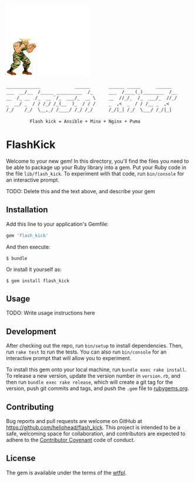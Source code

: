![flash kick](img/Flash_Kick.gif)
```
_____________             ______       ______ _____      ______
___  __/__  /_____ __________  /_      ___  /____(_)________  /__
__  /_ __  /_  __ `/_  ___/_  __ \     __  //_/_  /_  ___/_  //_/
_  __/ _  / / /_/ /_(__  )_  / / /     _  ,<  _  / / /__ _  ,<
/_/    /_/  \__,_/ /____/ /_/ /_/      /_/|_| /_/  \___/ /_/|_|

         Flash kick = Ansible + Mina + Nginx + Puma
```
# FlashKick

Welcome to your new gem! In this directory, you'll find the files you need to be able to package up your Ruby library into a gem. Put your Ruby code in the file `lib/flash_kick`. To experiment with that code, run `bin/console` for an interactive prompt.

TODO: Delete this and the text above, and describe your gem

## Installation

Add this line to your application's Gemfile:

```ruby
gem 'flash_kick'
```

And then execute:

    $ bundle

Or install it yourself as:

    $ gem install flash_kick

## Usage

TODO: Write usage instructions here

## Development

After checking out the repo, run `bin/setup` to install dependencies. Then, run `rake test` to run the tests. You can also run `bin/console` for an interactive prompt that will allow you to experiment.

To install this gem onto your local machine, run `bundle exec rake install`. To release a new version, update the version number in `version.rb`, and then run `bundle exec rake release`, which will create a git tag for the version, push git commits and tags, and push the `.gem` file to [rubygems.org](https://rubygems.org).

## Contributing

Bug reports and pull requests are welcome on GitHub at https://github.com/heliohead/flash_kick. This project is intended to be a safe, welcoming space for collaboration, and contributors are expected to adhere to the [Contributor Covenant](http://contributor-covenant.org) code of conduct.


## License

The gem is available under the terms of the [wtfpl](LICENSE.txt).

